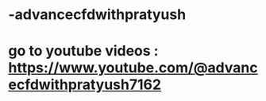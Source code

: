 # -advancecfdwithpratyush
# go to youtube videos :  https://www.youtube.com/@advancecfdwithpratyush7162
